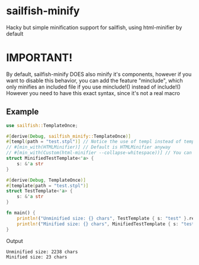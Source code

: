# sailfish-minify
Hacky but simple minification support for sailfish, using html-minifier by default

# IMPORTANT!
By default, sailfish-minify DOES also minify it's components, however if you want to disable this behavior, you can add the feature "minclude", which only minifies an included file if you use minclude!() instead of include!()
However you need to have this exact syntax, since it's not a real macro

## Example

```rust
use sailfish::TemplateOnce;

#[derive(Debug, sailfish_minify::TemplateOnce)]
#[templ(path = "test.stpl")] // Notice the use of templ instead of template
// #[min_with(HTMLMinifier)] // Default is HTMLMinifier anyway
// #[min_with(Custom(html-minifier --collapse-whitespace))] // You can even use custom commands
struct MinifiedTestTemplate<'a> {
    s: &'a str
}

#[derive(Debug, TemplateOnce)]
#[template(path = "test.stpl")]
struct TestTemplate<'a> {
    s: &'a str
}

fn main() {
    println!("Unminified size: {} chars", TestTemplate { s: "test" }.render_once().unwrap().len());
    println!("Minified size: {} chars", MinifiedTestTemplate { s: "test" }.render_once().unwrap().len());
}
```

Output
```
Unminified size: 2238 chars
Minified size: 23 chars
```

